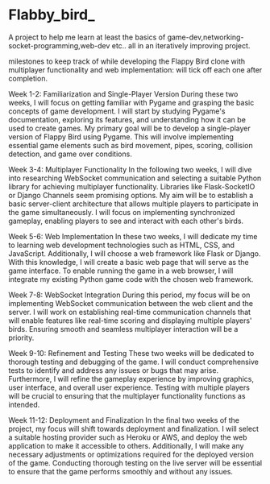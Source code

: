 # Flabby_bird_
A project to help me learn at least the basics of game-dev,networking-socket-programming,web-dev etc.. all in an iteratively improving project.

milestones to keep track of while developing the Flappy Bird clone with multiplayer functionality and web implementation:
    will tick off each one after completion.

Week 1-2: Familiarization and Single-Player Version
During these two weeks, I will focus on getting familiar with Pygame and grasping the basic concepts of game development. I will start by studying Pygame's documentation, exploring its features, and understanding how it can be used to create games. My primary goal will be to develop a single-player version of Flappy Bird using Pygame. This will involve implementing essential game elements such as bird movement, pipes, scoring, collision detection, and game over conditions.

Week 3-4: Multiplayer Functionality
In the following two weeks, I will dive into researching WebSocket communication and selecting a suitable Python library for achieving multiplayer functionality. Libraries like Flask-SocketIO or Django Channels seem promising options. My aim will be to establish a basic server-client architecture that allows multiple players to participate in the game simultaneously. I will focus on implementing synchronized gameplay, enabling players to see and interact with each other's birds.

Week 5-6: Web Implementation
In these two weeks, I will dedicate my time to learning web development technologies such as HTML, CSS, and JavaScript. Additionally, I will choose a web framework like Flask or Django. With this knowledge, I will create a basic web page that will serve as the game interface. To enable running the game in a web browser, I will integrate my existing Python game code with the chosen web framework.

Week 7-8: WebSocket Integration
During this period, my focus will be on implementing WebSocket communication between the web client and the server. I will work on establishing real-time communication channels that will enable features like real-time scoring and displaying multiple players' birds. Ensuring smooth and seamless multiplayer interaction will be a priority.

Week 9-10: Refinement and Testing
These two weeks will be dedicated to thorough testing and debugging of the game. I will conduct comprehensive tests to identify and address any issues or bugs that may arise. Furthermore, I will refine the gameplay experience by improving graphics, user interface, and overall user experience. Testing with multiple players will be crucial to ensuring that the multiplayer functionality functions as intended.

Week 11-12: Deployment and Finalization
In the final two weeks of the project, my focus will shift towards deployment and finalization. I will select a suitable hosting provider such as Heroku or AWS, and deploy the web application to make it accessible to others. Additionally, I will make any necessary adjustments or optimizations required for the deployed version of the game. Conducting thorough testing on the live server will be essential to ensure that the game performs smoothly and without any issues.
